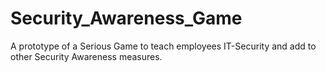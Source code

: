 # Security_Awareness_Game
A prototype of a Serious Game to teach employees IT-Security and add to other Security Awareness measures.
